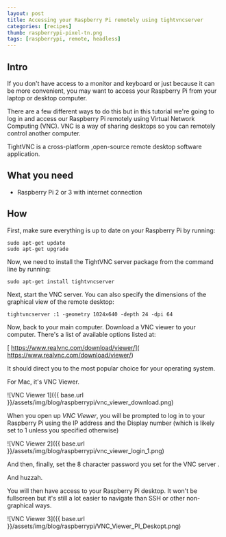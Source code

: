 ```yaml
---
layout: post
title: Accessing your Raspberry Pi remotely using tightvncserver
categories: [recipes]
thumb: raspberrypi-pixel-tn.png
tags: [raspberrypi, remote, headless]
---
```


## Intro
If you don't have access to a monitor and keyboard or just because it can be more convenient, you may want to access your Raspberry Pi from your laptop or desktop computer.

There are a few different ways to do this but in this tutorial we're going to log in and access our Raspberry Pi remotely using Virtual Network Computing (VNC). VNC is a way of sharing desktops so you can remotely control another computer.

TightVNC is a cross-platform ,open-source remote desktop software application.


## What you need

- Raspberry Pi 2 or 3 with internet connection

## How

First, make sure everything is up to date on your Raspberry Pi by running:

    sudo apt-get update
    sudo apt-get upgrade

Now, we need to install the TightVNC server package from the command line by running:

    sudo apt-get install tightvncserver

Next, start the VNC server. You can also specify the dimensions of the graphical view of the remote desktop:

    tightvncserver :1 -geometry 1024x640 -depth 24 -dpi 64


Now, back to your main computer. Download a VNC viewer to your computer. There's a list of available options listed at:

[ https://www.realvnc.com/download/viewer/]( https://www.realvnc.com/download/viewer/)

It should direct you to the most popular choice for your operating system.

For Mac, it's VNC Viewer.

![VNC Viewer 1]({{ base.url }}/assets/img/blog/raspberrypi/vnc_viewer_download.png)


When you open up *VNC Viewer*, you will be prompted to log in to your Raspberry Pi using the IP address and the Display number (which is likely set to 1 unless you specified otherwise)

![VNC Viewer 2]({{ base.url }}/assets/img/blog/raspberrypi/vnc_viewer_login_1.png)


And then, finally, set the 8 character password you set for the VNC server .

And huzzah.

You will then have access to your Raspberry Pi desktop. It won't be fullscreen but it's still a lot easier to navigate than SSH or other non-graphical ways.


![VNC Viewer 3]({{ base.url }}/assets/img/blog/raspberrypi/VNC_Viewer_PI_Deskopt.png)
